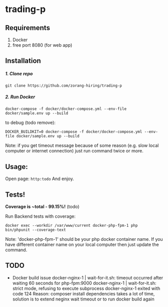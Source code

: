 # trading-p

## Requirements

1. Docker
2. free port 8080 (for web app)

## Installation

##### 1. Clone repo

```
git clone https://github.com/zorang-hiring/trading-p
```

##### 2. Run Docker
```
docker-compose -f docker/docker-compose.yml --env-file docker/sample.env up --build
```
to debug (todo remove):
```
DOCKER_BUILDKIT=0 docker-compose -f docker/docker-compose.yml --env-file docker/sample.env up --build
```
Note: if you get timeout message because of some reason (e.g. slow local computer or internet connection) 
just run command twice or more.

## Usage:

Open page: `http:todo`
And enjoy.

## Tests!

**Coverage is ~total - 99.15%!** (todo)

Run Backend tests with coverage:
```
docker exec --workdir /var/www/current docker-php-fpm-1 php bin/phpunit --coverage-text
```
Note: 'docker-php-fpm-1' should be your php docker container name. If you have different container name on your
local computer then just update the command.

## TODO

- Docker build issue
  docker-nginx-1    | wait-for-it.sh: timeout occurred after waiting 60 seconds for php-fpm:9000
  docker-nginx-1    | wait-for-it.sh: strict mode, refusing to execute subprocess
  docker-nginx-1 exited with code 124
  Reason: composer install dependencies takes a lot of time, solution is to extend neginx wait timeout or to run docker build again
